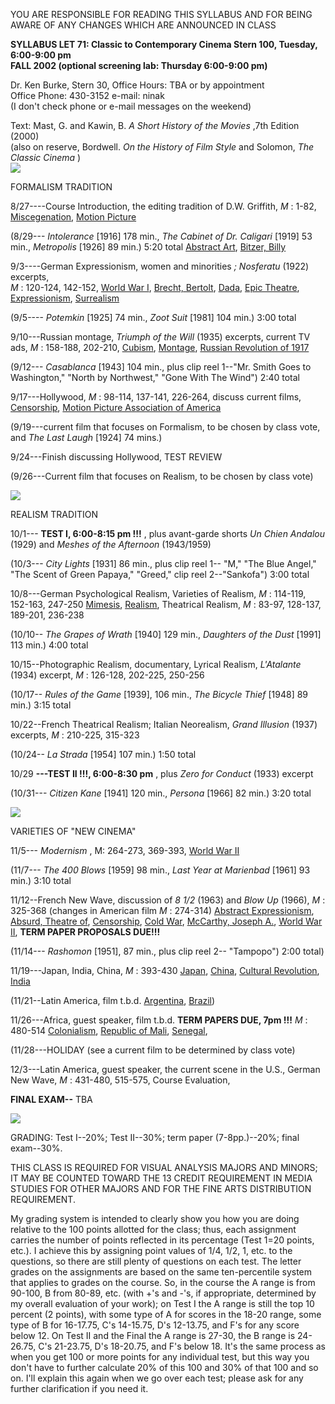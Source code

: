YOU ARE RESPONSIBLE FOR READING THIS SYLLABUS AND FOR BEING AWARE OF ANY
CHANGES WHICH ARE ANNOUNCED IN CLASS  

**SYLLABUS LET 71: Classic to Contemporary Cinema Stern 100, Tuesday,
6:00-9:00 pm  
FALL 2002 (optional screening lab: Thursday 6:00-9:00 pm)**  
  
Dr. Ken Burke, Stern 30, Office Hours: TBA or by appointment  
Office Phone: 430-3152 e-mail: ninak  
(I don't check phone or e-mail messages on the weekend)  
  
Text: Mast, G. and Kawin, B. _A Short History of the Movies_ ,7th Edition
(2000)  
(also on reserve, Bordwell. _On the History of Film Style_ and Solomon, _The  
Classic Cinema_ )  
![](blue_bar.gif)

FORMALISM TRADITION

8/27----Course Introduction, the editing tradition of D.W. Griffith, _M_ :
1-82, [
Miscegenation](http://www.eb.com:180/bol/topic?eu=54276&query=miscegenation),
[ Motion Picture](http://www.eb.com:180/bol/topic?eu=119921&query=motion)

(8/29--- _Intolerance_ [1916] 178 min., _The Cabinet of Dr. Caligari_ [1919]
53 min., _Metropolis_ [1926] 89 min.) 5:20 total [ Abstract
Art](http://www.eb.com:180/bol/topic?eu=3440&query=abstract), [ Bitzer,
Billy](http://www.eb.com:180/bol/topic?eu=15639&query=bitzer,)  
  
9/3----German Expressionism, women and minorities _; Nosferatu_ (1922)
excerpts,  
_M_ : 120-124, 142-152, [ World War
I](http://www.eb.com:180/bol/topic?eu=118861&query=world), [ Brecht,
Bertolt](http://www.eb.com:180/bol/topic?eu=16549&query=brecht,), [
Dada](http://www.eb.com:180/bol/topic?eu=28956&query=dada), [ Epic
Theatre](http://www.eb.com:180/bol/topic?eu=33351&query=epic), [
Expressionism](http://www.eb.com:180/bol/topic?eu=34042&query=expressionism),
[ Surrealism](http://www.eb.com:180/bol/topic?eu=72295&query=surrealism)  
  
(9/5---- _Potemkin_ [1925] 74 min., _Zoot Suit_ [1981] 104 min.) 3:00 total  
  
9/10---Russian montage, _Triumph of the Will_ (1935) excerpts, current TV ads,
_M_ : 158-188, 202-210, [
Cubism](http://www.eb.com:180/bol/topic?eu=28557&query=cubism), [
Montage](http://www.eb.com:180/bol/topic?eu=54798&query=montage), [ Russian
Revolution of 1917](http://www.eb.com:180/bol/topic?eu=66156&query=russian)  

(9/12--- _Casablanca_ [1943] 104 min., plus clip reel 1--"Mr. Smith Goes to
Washington," "North by Northwest," "Gone With The Wind") 2:40 total  
  
9/17---Hollywood, _M_ : 98-114, 137-141, 226-264, discuss current films, [
Censorship](http://www.eb.com:180/bol/topic?eu=114510&query=censorship), [
Motion Picture Association of
America](http://www.eb.com:180/bol/topic?eu=55320&query=motion)  

(9/19---current film that focuses on Formalism, to be chosen by class vote,
and _The Last Laugh_ [1924] 74 mins.)  
  
9/24---Finish discussing Hollywood, TEST REVIEW  
  
(9/26---Current film that focuses on Realism, to be chosen by class vote)  
  
![](blue_bar.gif)

REALISM TRADITION

10/1--- **TEST I, 6:00-8:15 pm !!!** , plus avant-garde shorts _Un Chien
Andalou_ (1929) and _Meshes of the Afternoon_ (1943/1959)

(10/3--- _City Lights_ [1931] 86 min., plus clip reel 1-- "M," "The Blue
Angel," "The Scent of Green Papaya," "Greed," clip reel 2--"Sankofa") 3:00
total  
  
10/8---German Psychological Realism, Varieties of Realism, _M_ : 114-119,
152-163, 247-250
[Mimesis](http://www.eb.com:180/bol/topic?eu=54096&query=mimesis), [
Realism](http://www.eb.com:180/bol/topic?eu=64475&query=realism), Theatrical
Realism, _M_ : 83-97, 128-137, 189-201, 236-238  
  
(10/10-- _The Grapes of Wrath_ [1940] 129 min., _Daughters of the Dust_ [1991]
113 min.) 4:00 total  
  
10/15--Photographic Realism, documentary, Lyrical Realism, _L'Atalante_ (1934)
excerpt, _M_ : 126-128, 202-225, 250-256  
  
(10/17-- _Rules of the Game_ [1939], 106 min., _The Bicycle Thief_ [1948] 89
min.) 3:15 total  
  
10/22--French Theatrical Realism; Italian Neorealism, _Grand Illusion_ (1937)
excerpts, _M_ : 210-225, 315-323

(10/24-- _La Strada_ [1954] 107 min.) 1:50 total  

10/29 **\---TEST II !!!, 6:00-8:30 pm** , plus _Zero for Conduct_ (1933)
excerpt  
  
(10/31--- _Citizen Kane_ [1941] 120 min., _Persona_ [1966] 82 min.) 3:20 total  
  
![](blue_bar.gif)

VARIETIES OF  "NEW CINEMA"

11/5--- _Modernism_ , M: 264-273, 369-393, [ World War
II](http://www.eb.com:180/bol/topic?eu=118865&query=world)

(11/7--- _The 400 Blows_ [1959] 98 min., _Last Year at Marienbad_ [1961] 93
min.) 3:10 total  
  
11/12--French New Wave, discussion of _8 1/2_ (1963) and _Blow Up_ (1966), _M_
: 325-368 (changes in American film _M_ : 274-314) [ Abstract
Expressionism](http://www.eb.com:180/bol/topic?eu=3441&query=abstract), [
Absurd, Theatre of](http://www.eb.com:180/bol/topic?eu=3443&query=absurd,), [
Censorship](http://www.eb.com:180/bol/topic?eu=114510&query=censorship), [
Cold War](http://www.eb.com:180/bol/topic?eu=25121&query=cold), [ McCarthy,
Joseph A.](http://www.eb.com:180/bol/topic?eu=50841&query=mccarthy,), [ World
War II](http://www.eb.com:180/bol/topic?eu=118865&query=world), **TERM PAPER
PROPOSALS DUE!!!**  

  
(11/14--- _Rashomon_ [1951], 87 min., plus clip reel 2-- "Tampopo") 2:00
total)

11/19---Japan, India, China, _M_ : 393-430
[Japan](http://www.eb.com:180/bol/topic?eu=109537&query=japan),
[China](http://www.eb.com:180/bol/topic?eu=127705&query=china), [Cultural
Revolution](http://www.eb.com:180/bol/topic?eu=28614&query=cultural),
[India](http://www.eb.com:180/bol/topic?eu=121161&query=india)

(11/21--Latin America, film t.b.d. [
Argentina](http://www.eb.com:180/bol/topic?eu=117953&query=argentina), [
Brazil](http://www.eb.com:180/bol/topic?eu=108679&query=brazil))  

11/26---Africa, guest speaker, film t.b.d. **TERM PAPERS DUE, 7pm !!!** _M_ :
480-514 [
Colonialism](http://www.eb.com:180/bol/topic?eu=108616&query=colonialism), [
Republic of Mali](http://www.eb.com:180/bol/topic?eu=120152&query=mali), [
Senegal](http://www.eb.com:180/bol/topic?eu=120098&query=senegal),  
  
(11/28---HOLIDAY (see a current film to be determined by class vote)  
  

12/3---Latin America, guest speaker, the current scene in the U.S., German New
Wave, _M_ : 431-480, 515-575, Course Evaluation,  
  

**FINAL EXAM--** TBA  
  
![](blue_bar.gif)  
  
GRADING: Test I--20%; Test II--30%; term paper (7-8pp.)--20%; final exam--30%.  
  
THIS CLASS IS REQUIRED FOR VISUAL ANALYSIS MAJORS AND MINORS; IT MAY BE
COUNTED TOWARD THE 13 CREDIT REQUIREMENT IN MEDIA STUDIES FOR OTHER MAJORS AND
FOR THE FINE ARTS DISTRIBUTION REQUIREMENT.  
  
My grading system is intended to clearly show you how you are doing relative
to the 100 points allotted for the class; thus, each assignment carries the
number of points reflected in its percentage (Test 1=20 points, etc.). I
achieve this by assigning point values of 1/4, 1/2, 1, etc. to the questions,
so there are still plenty of questions on each test. The letter grades on the
assignments are based on the same ten-percentile system that applies to grades
on the course. So, in the course the A range is from 90-100, B from 80-89,
etc. (with +'s and -'s, if appropriate, determined by my overall evaluation of
your work); on Test I the A range is still the top 10 percent (2 points), with
some type of A for scores in the 18-20 range, some type of B for 16-17.75, C's
14-15.75, D's 12-13.75, and F's for any score below 12. On Test II and the
Final the A range is 27-30, the B range is 24-26.75, C's 21-23.75, D's
18-20.75, and F's below 18. It's the same process as when you get 100 or more
points for any individual test, but this way you don't have to further
calculate 20% of this 100 and 30% of that 100 and so on. I'll explain this
again when we go over each test; please ask for any further clarification if
you need it.  
  
  
  

